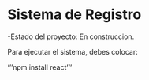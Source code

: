 <h1> Sistema de Registro </h1>

-Estado del proyecto: En construccion.

Para ejecutar el sistema, debes colocar:

‘’’npm install react’’’

